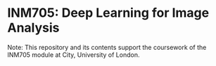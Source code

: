 # INM705: Deep Learning for Image Analysis

Note: This repository and its contents support the coursework of the INM705 module at City, University of London.
